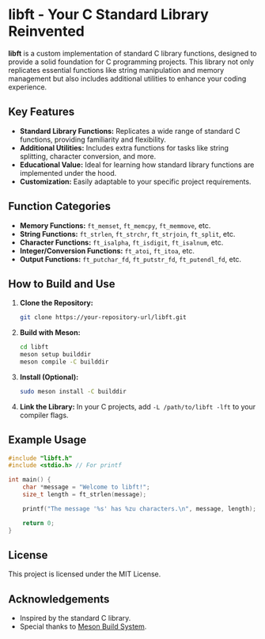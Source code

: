 # libft - Your C Standard Library Reinvented

**libft** is a custom implementation of standard C library functions, designed to provide a solid foundation for C programming projects. This library not only replicates essential functions like string manipulation and memory management but also includes additional utilities to enhance your coding experience.

## Key Features

* **Standard Library Functions:**  Replicates a wide range of standard C functions, providing familiarity and flexibility.
* **Additional Utilities:** Includes extra functions for tasks like string splitting, character conversion, and more.
* **Educational Value:** Ideal for learning how standard library functions are implemented under the hood.
* **Customization:** Easily adaptable to your specific project requirements.

## Function Categories

* **Memory Functions:** `ft_memset`, `ft_memcpy`, `ft_memmove`, etc.
* **String Functions:** `ft_strlen`, `ft_strchr`, `ft_strjoin`, `ft_split`, etc.
* **Character Functions:** `ft_isalpha`, `ft_isdigit`, `ft_isalnum`, etc.
* **Integer/Conversion Functions:** `ft_atoi`, `ft_itoa`, etc.
* **Output Functions:** `ft_putchar_fd`, `ft_putstr_fd`, `ft_putendl_fd`, etc.

## How to Build and Use

1. **Clone the Repository:**
   ```bash
   git clone https://your-repository-url/libft.git
   ```

2. **Build with Meson:**
   ```bash
   cd libft
   meson setup builddir
   meson compile -C builddir
   ```

3. **Install (Optional):**
   ```bash
   sudo meson install -C builddir
   ```

4. **Link the Library:**
   In your C projects, add `-L /path/to/libft -lft` to your compiler flags.

## Example Usage

```c
#include "libft.h"
#include <stdio.h> // For printf

int main() {
    char *message = "Welcome to libft!";
    size_t length = ft_strlen(message);

    printf("The message '%s' has %zu characters.\n", message, length);

    return 0;
}
```

## License

This project is licensed under the MIT License.

## Acknowledgements

* Inspired by the standard C library.
* Special thanks to [Meson Build System](https://mesonbuild.com/).
